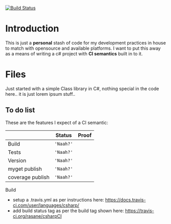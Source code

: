 [![Build Status](https://travis-ci.org/rasane/csharpCI.svg?branch=master)](https://travis-ci.org/rasane/csharpCI)

# Introduction

This is just a **personal** stash of code for my development practices in house to match with opensource and available platforms. I want to put this away as a means of writing a c# project with **CI semantics** built in to it.

# Files

Just started with a simple Class library in C#, nothing special in the code here.. it is just lorem ipsum stuff..


## To do list

These are the features I expect of a CI semantic:

|                 | Status                            | Proof                        |
|-----------------|----------------------------------|-----------------------------|
| Build			  |`'Naah?'`            			 |					           |
| Tests           |`'Naah?'`					     |					           |
| Version         |`'Naah?'`					     |					           |
| myget publish   |`'Naah?'`					     |					           |
| coverage publish|`'Naah?'`					     |					           |



Build
- setup a .travis.yml as per instructions here: https://docs.travis-ci.com/user/languages/csharp/
- add build status tag as per the build tag shown here: https://travis-ci.org/rasane/csharpCI